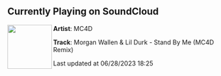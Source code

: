 ## Currently Playing on SoundCloud

[<img align="left" width="100" src="https://i1.sndcdn.com/artworks-33t74tTzfu2x5Uil-gvMzWA-t500x500.jpg">](https://soundcloud.com/mc4d_official/stand-by-me-mc4d-remix)

**Artist**: MC4D 

**Track**: Morgan Wallen & Lil Durk - Stand By Me (MC4D Remix)

Last updated at 06/28/2023 18:25
